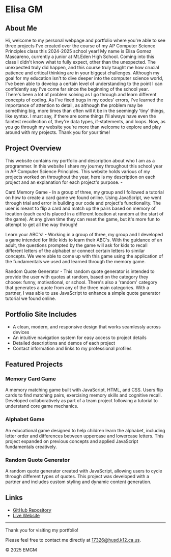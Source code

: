 # Elisa GM

## About Me

  Hi, welcome to my personal webpage and portfolio where you're able to see three projects I've created over the course of my AP Computer Science Principles class this 2024-2025 school year!
  My name is Elisa Gomez Mascareno, currently a junior at Mt.Eden High School. Coming into this class I didn't know what to fully expect, other than the unexpected. The unexpected truly did happen, and this course truly taught me how crucial patience and critical thinking are in your biggest challenges. Although my goal for my education isn't to dive deeper into the computer science world, I've been able to develop a certain level of understanding to the point I can confidently say I've come far since the beginning of the school year. There's been a lot of problem solving as I go through and learn different concepts of coding. As I've fixed bugs in my codes' errors, I've learned the importance of attention to detail, as although the problem may be something big, more times than often will it be in the seemingly 'tiny' things, like syntax. I must say, if there are some things I'll always have even the faintest recollection of, they're data types, if-statements, and loops.
  Now, as you go through my website you're more than welcome to explore and play around with my projects. Thank you for your time!

## Project Overview

This website contains my portfolio and description about who I am as a programmer. In this website I share my journey throughout this school year in AP Computer Science Principles. This website holds various of my projects worked on throughout the year, here is my description on each project and an explanation for each project's purpose. -

Card Memory Game - In a group of three, my group and I followed a tutorial on how to create a card game we found online. Using JavaScript, we went through trial and error in building our code and project's functionality. The user is meant to flip a card and match up the pairs based on memory of location (each card is placed in a different location at random at the start of the game). At any given time they can reset the game, but it's more fun to attempt to get all the way through!

Learn your ABC's! - Working in a group of three, my group and I developed a game intended for little kids to learn their ABC's. With the guidance of an adult, the questions prompted by the game will ask for kids to recall different letters of the alphabet or connect certain letters to similar concepts. We were able to come up with this game using the application of the fundamentals we used and learned through the memory game.

Random Quote Generator - This random quote generator is intended to provide the user with quotes at random, based on the category they choose: funny, motivational, or school. There's also a 'random' category that generates a quote from any of the three main categories. With a partner, I was able to use JavaScript to enhance a simple quote generator tutorial we found online.

## Portfolio Site Includes

- A clean, modern, and responsive design that works seamlessly across devices  
- An intuitive navigation system for easy access to project details  
- Detailed descriptions and demos of each project  
- Contact information and links to my professional profiles  

## Featured Projects

### Memory Card Game  
A memory matching game built with JavaScript, HTML, and CSS. Users flip cards to find matching pairs, exercising memory skills and cognitive recall. Developed collaboratively as part of a team project following a tutorial to understand core game mechanics.

### Alphabet Game  
An educational game designed to help children learn the alphabet, including letter order and differences between uppercase and lowercase letters. This project expanded on previous concepts and applied JavaScript fundamentals creatively.

### Random Quote Generator  
A random quote generator created with JavaScript, allowing users to cycle through different types of quotes. This project was developed with a partner and includes custom styling and dynamic content generation.

## Links

- [GitHub Repository](https://github.com/elisamgm/elisamgmFP.GitHub.io)
- [Live Website](https://elisamgm.github.io/elisamgmFP.GitHub.io/)

---

Thank you for visiting my portfolio!

Please feel free to contact me directly at 17326@husd.k12.ca.us.  

© 2025 EMGM  
